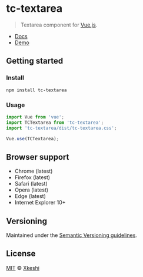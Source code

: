 # tc-textarea

> Textarea component for [Vue.js](https://vuejs.org/).

- [Docs](docs/index.md)
- [Demo](https://xkeshi.github.io/eks/#/components/textarea)

## Getting started

### Install

```shell
npm install tc-textarea
```

### Usage

```js
import Vue from 'vue';
import TCTextarea from 'tc-textarea';
import 'tc-textarea/dist/tc-textarea.css';

Vue.use(TCTextarea);
```

## Browser support

- Chrome (latest)
- Firefox (latest)
- Safari (latest)
- Opera (latest)
- Edge (latest)
- Internet Explorer 10+

## Versioning

Maintained under the [Semantic Versioning guidelines](http://semver.org).

## License

[MIT](http://opensource.org/licenses/MIT) © [Xkeshi](http://xkeshi.com)
